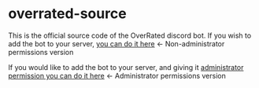 # overrated-source
This is the official source code of the OverRated discord bot. 
If you wish to add the bot to your server, [you can do it here](https://discord.com/api/oauth2/authorize?client_id=1078761997845413948&permissions=1642758794487&scope=bot%20applications.commands) <- Non-administrator permissions version 

If you would like to add the bot to your server, and giving it [administrator permission you can do it here](https://discord.com/api/oauth2/authorize?client_id=1078761997845413948&permissions=8&scope=bot%20applications.commands) <- Administrator permissions version 
